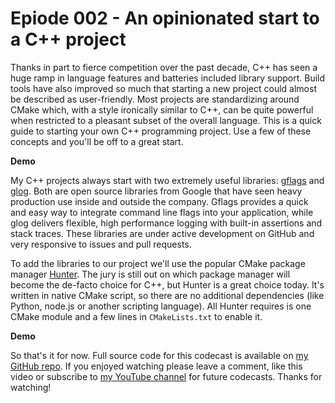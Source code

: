 # Epiode 002 - An opinionated start to a C++ project

Thanks in part to fierce competition over the past decade, C++ has seen a huge
ramp in language features and batteries included library support. Build tools
have also improved so much that starting a new project could almost be described
as user-friendly. Most projects are standardizing around CMake which, with a
style ironically similar to C++, can be quite powerful when restricted to a
pleasant subset of the overall language. This is a quick guide to starting your
own C++ programming project. Use a few of these concepts and you'll be off to a
great start.

**Demo**

My C++ projects always start with two extremely useful libraries:
[gflags](https://github.com/gflags/gflags) and
[glog](https://github.com/google/glog). Both are open source libraries from
Google that have seen heavy production use inside and outside the company.
Gflags provides a quick and easy way to integrate command line flags into your
application, while glog delivers flexible, high performance logging with
built-in assertions and stack traces. These libraries are under active
development on GitHub and very responsive to issues and pull requests.

To add the libraries to our project we'll use the popular CMake package manager
[Hunter](https://github.com/ruslo/hunter). The jury is still out on which
package manager will become the de-facto choice for C++, but Hunter is a great
choice today. It's written in native CMake script, so there are no additional
dependencies (like Python, node.js or another scripting language). All Hunter
requires is one CMake module and a few lines in `CMakeLists.txt` to enable it.

**Demo**

So that's it for now. Full source code for this codecast is available on
[my GitHub repo](https://github.com/v1bri/codecast).
If you enjoyed watching please leave a comment, like this video or subscribe to
[my YouTube channel](https://www.youtube.com/channel/UCuHL6s049fT6juv0z8Y9U0A)
for future codecasts. Thanks for watching!
